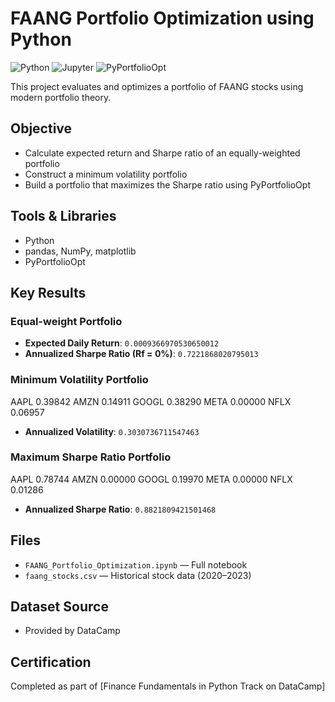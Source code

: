 # FAANG Portfolio Optimization using Python 

![Python](https://img.shields.io/badge/Python-3776AB?style=flat&logo=python&logoColor=white)
![Jupyter](https://img.shields.io/badge/Jupyter-F37626.svg?&style=flat&logo=Jupyter&logoColor=white)
![PyPortfolioOpt](https://img.shields.io/badge/PyPortfolioOpt-Optimization-blue)

This project evaluates and optimizes a portfolio of FAANG stocks using modern portfolio theory.

##  Objective
- Calculate expected return and Sharpe ratio of an equally-weighted portfolio
- Construct a minimum volatility portfolio
- Build a portfolio that maximizes the Sharpe ratio using PyPortfolioOpt

##  Tools & Libraries
- Python
- pandas, NumPy, matplotlib
- PyPortfolioOpt

##  Key Results
###  Equal-weight Portfolio
- **Expected Daily Return**: `0.0009366970530650012`
- **Annualized Sharpe Ratio (Rf = 0%)**: `0.7221868020795013`

###  Minimum Volatility Portfolio
AAPL 0.39842
AMZN 0.14911
GOOGL 0.38290
META 0.00000
NFLX 0.06957

- **Annualized Volatility**: `0.3030736711547463`

###  Maximum Sharpe Ratio Portfolio
AAPL 0.78744
AMZN 0.00000
GOOGL 0.19970
META 0.00000
NFLX 0.01286

- **Annualized Sharpe Ratio**: `0.8821809421501468`

##  Files
- `FAANG_Portfolio_Optimization.ipynb` — Full notebook
- `faang_stocks.csv` — Historical stock data (2020–2023)

##  Dataset Source
- Provided by DataCamp

##  Certification
Completed as part of [Finance Fundamentals in Python Track on DataCamp]
